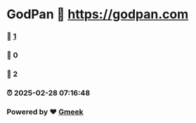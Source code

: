 # GodPan :link: https://godpan.com 
### :page_facing_up: [1](https://godpan.com/tag.html) 
### :speech_balloon: 0 
### :hibiscus: 2 
### :alarm_clock: 2025-02-28 07:16:48 
### Powered by :heart: [Gmeek](https://github.com/Meekdai/Gmeek)
